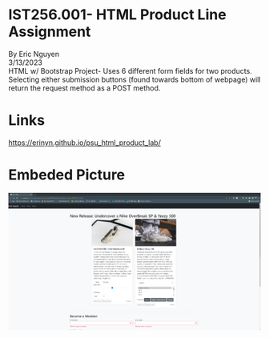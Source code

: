 # IST256.001- HTML Product Line Assignment
By Eric Nguyen <br>
3/13/2023 <br>
HTML w/ Bootstrap Project- Uses 6 different form fields for two products. Selecting either submission buttons (found towards bottom of webpage) will return the request method as a POST method. 
# Links 
https://erinyn.github.io/psu_html_product_lab/
# Embeded Picture
![Picture](example1.png)
